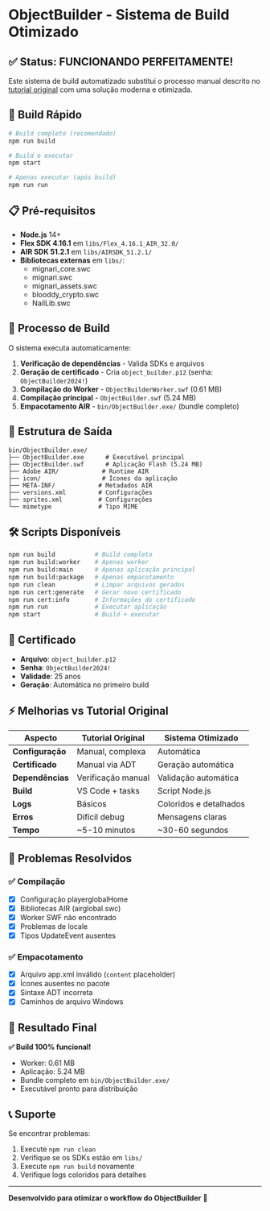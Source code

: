 # ObjectBuilder - Sistema de Build Otimizado

## ✅ Status: FUNCIONANDO PERFEITAMENTE!

Este sistema de build automatizado substitui o processo manual descrito no [tutorial original](https://github.com/punkice3407/ObjectBuilder/wiki) com uma solução moderna e otimizada.

## 🚀 Build Rápido

```bash
# Build completo (recomendado)
npm run build

# Build e executar
npm start

# Apenas executar (após build)
npm run run
```

## 📋 Pré-requisitos

- **Node.js** 14+
- **Flex SDK 4.16.1** em `libs/Flex_4.16.1_AIR_32.0/`
- **AIR SDK 51.2.1** em `libs/AIRSDK_51.2.1/`
- **Bibliotecas externas** em `libs/`:
  - mignari_core.swc
  - mignari.swc
  - mignari_assets.swc
  - blooddy_crypto.swc
  - NailLib.swc

## 🔧 Processo de Build

O sistema executa automaticamente:

1. **Verificação de dependências** - Valida SDKs e arquivos
2. **Geração de certificado** - Cria `object_builder.p12` (senha: `ObjectBuilder2024!`)
3. **Compilação do Worker** - `ObjectBuilderWorker.swf` (0.61 MB)
4. **Compilação principal** - `ObjectBuilder.swf` (5.24 MB)
5. **Empacotamento AIR** - `bin/ObjectBuilder.exe/` (bundle completo)

## 📁 Estrutura de Saída

```
bin/ObjectBuilder.exe/
├── ObjectBuilder.exe      # Executável principal
├── ObjectBuilder.swf      # Aplicação Flash (5.24 MB)
├── Adobe AIR/            # Runtime AIR
├── icon/                 # Ícones da aplicação
├── META-INF/            # Metadados AIR
├── versions.xml         # Configurações
├── sprites.xml          # Configurações
└── mimetype             # Tipo MIME
```

## 🛠️ Scripts Disponíveis

```bash
npm run build           # Build completo
npm run build:worker    # Apenas worker
npm run build:main      # Apenas aplicação principal
npm run build:package   # Apenas empacotamento
npm run clean           # Limpar arquivos gerados
npm run cert:generate   # Gerar novo certificado
npm run cert:info       # Informações do certificado
npm run run             # Executar aplicação
npm start               # Build + executar
```

## 🔐 Certificado

- **Arquivo**: `object_builder.p12`
- **Senha**: `ObjectBuilder2024!`
- **Validade**: 25 anos
- **Geração**: Automática no primeiro build

## ⚡ Melhorias vs Tutorial Original

| Aspecto          | Tutorial Original  | Sistema Otimizado      |
| ---------------- | ------------------ | ---------------------- |
| **Configuração** | Manual, complexa   | Automática             |
| **Certificado**  | Manual via ADT     | Geração automática     |
| **Dependências** | Verificação manual | Validação automática   |
| **Build**        | VS Code + tasks    | Script Node.js         |
| **Logs**         | Básicos            | Coloridos e detalhados |
| **Erros**        | Difícil debug      | Mensagens claras       |
| **Tempo**        | ~5-10 minutos      | ~30-60 segundos        |

## 🐛 Problemas Resolvidos

### ✅ Compilação

- [x] Configuração playerglobalHome
- [x] Bibliotecas AIR (airglobal.swc)
- [x] Worker SWF não encontrado
- [x] Problemas de locale
- [x] Tipos UpdateEvent ausentes

### ✅ Empacotamento

- [x] Arquivo app.xml inválido (`content` placeholder)
- [x] Ícones ausentes no pacote
- [x] Sintaxe ADT incorreta
- [x] Caminhos de arquivo Windows

## 🎯 Resultado Final

**✅ Build 100% funcional!**

- Worker: 0.61 MB
- Aplicação: 5.24 MB
- Bundle completo em `bin/ObjectBuilder.exe/`
- Executável pronto para distribuição

## 📞 Suporte

Se encontrar problemas:

1. Execute `npm run clean`
2. Verifique se os SDKs estão em `libs/`
3. Execute `npm run build` novamente
4. Verifique logs coloridos para detalhes

---

**Desenvolvido para otimizar o workflow do ObjectBuilder** 🚀
